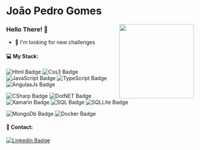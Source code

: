 # João Pedro Gomes
<img align="right" height="200" src="https://user-images.githubusercontent.com/62070762/93629008-e8515180-f9bd-11ea-9159-61b8acfec488.gif"/>

### Hello There! :wave:
- :rocket: I'm looking for new challenges  
#### 💻 My Stack: 
![Html Badge](https://img.shields.io/badge/html5-E34F26?logo=html5&logoColor=white)
![Css3 Badge](https://img.shields.io/badge/css3-1572B6?logo=css3&logoColor=white)
![JavaScript Badge](https://img.shields.io/badge/JavaScript-323330?logo=javascript&logoColor=F7DF1E)
![TypeScript Badge](https://img.shields.io/badge/TypeScript-007ACC?logo=typescript&logoColor=white)
![AngulasJs Badge](https://img.shields.io/badge/AngularJS-E23237?logo=angularjs&logoColor=white)



![CSharp Badge](https://img.shields.io/badge/CSharp-239120?logo=c-sharp&logoColor=white)
![DotNET Badge](https://img.shields.io/badge/.NET-512BD4?logo=dotnet&logoColor=white) 
![Xamarin Badge](https://img.shields.io/badge/Xamarin-3498DB?logo=xamarin&logoColor=white)
![SQL Badge](https://img.shields.io/badge/SQL%20Server-CC2927?logo=microsoft-sql-server&logoColor=white)
![SQLLite Badge](https://img.shields.io/badge/SQLite-07405E?logo=sqlite&logoColor=white)

![MongoDb Badge](https://img.shields.io/badge/MongoDB-4EA94B?logo=mongodb&logoColor=white)
![Docker Badge](https://img.shields.io/badge/Docker-2CA5E0?logo=docker&logoColor=white)
#### 📌 Contact: 
[![Linkedin Badge](https://img.shields.io/badge/linkedin-%230077B5.svg?logo=linkedin&logoColor=white)](https://www.linkedin.com/in/joao-pedro-gomes/)
